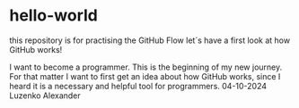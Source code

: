 # hello-world
this repository is for practising the GitHub Flow
let´s have a first look at how GitHub works!

I want to become a programmer. 
This is the beginning of my new journey.
For that matter I want to first get an idea about how GitHub works, since I heard it is a necessary and helpful tool for programmers.
04-10-2024 Luzenko Alexander 
